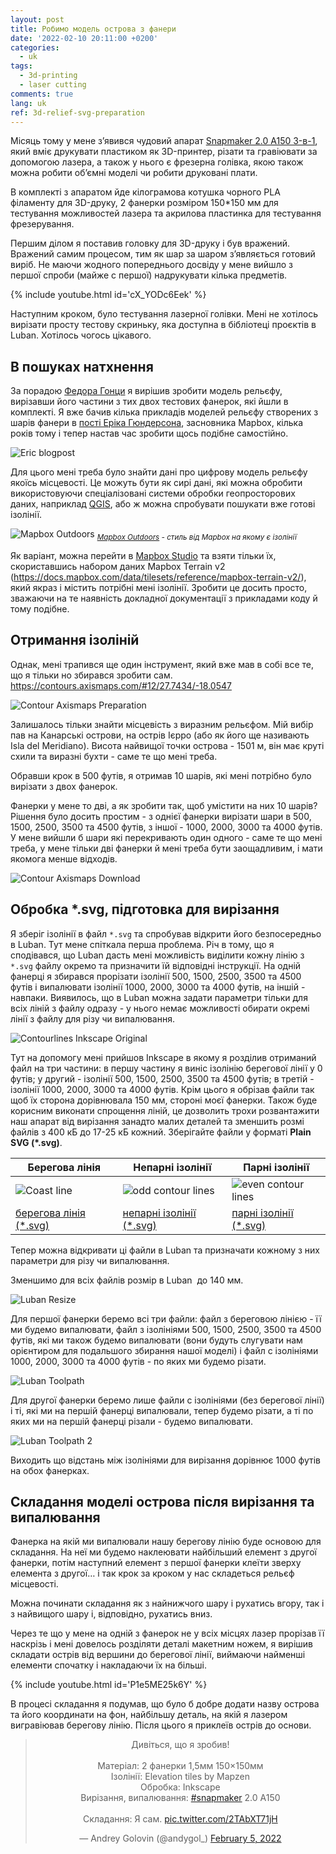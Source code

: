 ```yaml
---
layout: post
title: Робимо модель острова з фанери
date: '2022-02-10 20:11:00 +0200'
categories:
  - uk
tags:
  - 3d-printing
  - laser cutting
comments: true
lang: uk
ref: 3d-relief-svg-preparation
---
```


Місяць тому у мене з’явився чудовий апарат [Snapmaker 2.0 A150 3-в-1](https://snapmaker.com/snapmaker-2/specs), який вміє друкувати пластиком як 3D-принтер, різати та гравіювати за допомогою лазера, а також у нього є фрезерна голівка, якою також можна робити об’ємні моделі чи робити друковані плати.

В комплекті з апаратом йде кілограмова котушка чорного PLA філаменту для 3D-друку, 2 фанерки розміром 150*150 мм для тестування можливостей лазера та акрилова пластинка для тестування фрезерування.

Першим ділом я поставив головку для 3D-друку і був вражений. Вражений самим процесом, тим як шар за шаром з’являється готовий виріб. Не маючи жодного попереднього досвіду у мене вийшло з першої спроби (майже с першої) надрукувати кілька предметів.

{% include youtube.html id='cX_YODc6Eek' %}

Наступним кроком, було тестування лазерної голівки. Мені не хотілось вирізати просту тестову скриньку, яка доступна в бібліотеці проєктів в Luban. Хотілось чогось цікавого.

## В пошуках натхнення

За порадою [Федора Гонци](https://www.behance.net/gontsa) я вирішив зробити модель рельєфу, вирізавши його частини з тих двох тестових фанерок, які йшли в комплекті. Я вже бачив кілька прикладів моделей рельєфу створених з шарів фанери в [пості Еріка Гюндерсона](https://blog.mapbox.com/3d-laser-printing-maps-in-glowforge-54007f9736e1), засновника Mapbox, кілька років тому і тепер настав час зробити щось подібне самостійно.

![Eric blogpost](/images/2022/02/eric-blogpost.png)

Для цього мені треба було знайти дані про цифрову модель рельєфу якоїсь місцевості. Це можуть бути як сирі дані, які можна обробити використовуючи спеціалізовані системи обробки геопросторових даних, наприклад [QGIS](https://qgis.org/uk/site/), або ж можна спробувати пошукати вже готові ізолінії.

![Mapbox Outdoors](/images/2022/02/mapbox-outdoors.png)
<sub>_[Mapbox Outdoors](https://api.mapbox.com/styles/v1/mapbox/outdoors-v11.html?title=true&accesstoken=pk.eyJ1IjoibWFwYm94IiwiYSI6ImNpejY4M29iazA2Z2gycXA4N2pmbDZmangifQ.-gvE53SD2WrJ6tFX7QHmA#14.46/27.72792/-17.95366/0/1) - стиль від Mapbox на якому є ізолінії_</sub>

Як варіант, можна перейти в [Mapbox Studio](http://studio.mapbox.com) та взяти тільки їх, скориставшись набором даних Mapbox Terrain v2 (<https://docs.mapbox.com/data/tilesets/reference/mapbox-terrain-v2/>), який якраз і містить потрібні мені ізолінії. Зробити це досить просто, зважаючи на те наявність докладної документації з прикладами коду й тому подібне.

## Отримання ізоліній

Однак, мені трапився ще один інструмент, який вже мав в собі все те, що я тільки но збирався зробити сам. <https://contours.axismaps.com/#12/27.7434/-18.0547>

![Contour Axismaps Preparation](/images/2022/02/countour-axismaps-preparation.png)


Залишалось тільки знайти місцевість з виразним рельєфом. Мій вибір пав на Канарські острови, на острів Ієрро (або як його ще називають Isla del Meridiano). Висота найвищої точки острова - 1501 м, він має круті схили та виразні бухти - саме те що мені треба.

Обравши крок в 500 футів, я отримав 10 шарів, які мені потрібно було вирізати з двох фанерок.

Фанерки у мене то дві, а як зробити так, щоб умістити на них 10 шарів? Рішення було досить простим - з однієї фанерки вирізати шари в 500, 1500, 2500, 3500 та 4500 футів, з іншої - 1000, 2000, 3000 та 4000 футів. У мене вийшли б шари які перекривають один одного - саме те що мені треба, у мене тільки дві фанерки й мені треба бути заощадливим, і мати якомога менше відходів.

![Contour Axismaps Download](/images/2022/02/countour-axismaps-download.png)

## Обробка *.svg, підготовка для вирізання

Я зберіг ізолінії в файл `*.svg` та спробував відкрити його безпосередньо в Luban. Тут мене спіткала перша проблема. Річ в тому, що я сподівався, що Luban дасть мені можливість виділити кожну лінію з `*.svg` файлу окремо та призначити їй відповідні інструкції. На одній фанерці я збирався прорізати ізолінії 500, 1500, 2500, 3500 та 4500 футів і випалювати ізолінії 1000, 2000, 3000 та 4000 футів, на іншій - навпаки. Виявилось, що в Luban можна задати параметри тільки для всіх ліній з файлу одразу - у нього немає можливості обирати окремі лінії з файлу для різу чи випалювання.

![Contourlines Inkscape Original](/images/2022/02/contourlines-inkscape-original.png)

Тут на допомогу мені прийшов Inkscape в якому я розділив отриманий файл на три частини: в першу частину я виніс ізолінію берегової лінії у 0 футів; у другий - ізолінії  500, 1500, 2500, 3500 та 4500 футів; в третій - ізолінії 1000, 2000, 3000 та 4000 футів. Крім цього я обрізав файли так щоб їх сторона дорівнювала 150 мм, стороні моєї фанерки. Також буде корисним виконати спрощення ліній, це дозволить трохи розвантажити наш апарат від вирізання занадто малих деталей та зменшить розмі файлів з 400 кБ до 17-25 кБ кожний. Зберігайте файли у форматі **Plain SVG (*.svg)**.

Берегова лінія | Непарні ізолінії | Парні ізолінії
-- | -- | --
![Coast line](/images/2022/02/coast-line.svg) | ![odd contour lines](/images/2022/02/odd-cotour-lines.svg) | ![even contour lines](/images/2022/02/even-contour-lines.svg)
[берегова лінія (*.svg)](/images/2022/02/coast-line.svg) | [непарні ізолінії (*.svg)](/images/2022/02/odd-cotour-lines.svg) | [парні ізолінії (*.svg)](/images/2022/02/even-contour-lines.svg)

Тепер можна відкривати ці файли в Luban та призначати кожному з них параметри для різу чи випалювання.

Зменшимо для всіх файлів розмір в Luban  до 140 мм.

![Luban Resize](/images/2022/02/luban-resize.png)

Для першої фанерки беремо всі три файли: файл з береговою лінією - її ми будемо випалювати, файл з ізолініями 500, 1500, 2500, 3500 та 4500 футів, які ми також будемо випалювати (вони будуть слугувати нам орієнтиром для подальшого збирання нашої моделі) і файл с ізолініями 1000, 2000, 3000 та 4000 футів - по яких ми будемо різати.

![Luban Toolpath](/images/2022/02/luban-toolpath.png)

Для другої фанерки беремо лише файли с ізолініями (без берегової лінії) і ті, які ми на першій фанерці випалювали, тепер будемо різати, а ті по яких ми на першій фанерці різали - будемо випалювати.

![Luban Toolpath 2](/images/2022/02/luban-toolpath-2.png)

Виходить що відстань між ізолініями для вирізання дорівнює 1000 футів на обох фанерках.

## Складання моделі острова після вирізання та випалювання

Фанерка на якій ми випалювали нашу берегову лінію буде основою для складання. На неї ми будемо наклеювати найбільший елемент з другої фанерки, потім наступний елемент з першої фанерки клеїти зверху елемента з другої… і так крок за кроком у нас складеться рельєф місцевості.

Можна починати складання як з найнижчого шару і рухатись вгору, так і з найвищого шару і, відповідно, рухатись вниз.

Через те що у мене на одній з фанерок не у всіх місцях лазер прорізав її наскрізь і мені довелось розділяти деталі макетним ножем, я вирішив складати острів від вершини до берегової лінії, виймаючи найменші елементи спочатку і накладаючи їх на більші.

{% include youtube.html id='P1e5ME25k6Y' %}

В процесі складання я подумав, що було б добре додати назву острова та його координати на фон, найбільшу деталь, на якій я лазером вигравіював берегову лінію. Після цього я приклеїв острів до основи.

<center>
<blockquote class="twitter-tweet"><p lang="uk" dir="ltr">Дивіться, що я зробив!<br><br>Матеріал: 2 фанерки 1,5мм 150×150мм<br>Ізолінії: Elevation tiles by Mapzen<br>Обробка: Inkscape<br>Вирізання, випалювання: <a href="https://twitter.com/hashtag/snapmaker?src=hash&amp;ref_src=twsrc%5Etfw">#snapmaker</a> 2.0 A150 <br><br>Складання: Я сам. <a href="https://t.co/2TAbXT71jH">pic.twitter.com/2TAbXT71jH</a></p>&mdash; Andrey Golovin (@andygol_) <a href="https://twitter.com/andygol_/status/1489968188636999683?ref_src=twsrc%5Etfw">February 5, 2022</a></blockquote> <script async src="https://platform.twitter.com/widgets.js" charset="utf-8"></script>
</center>
